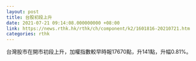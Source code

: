 ```yaml
---
layout: post
title: 台股初段上升
date: 2021-07-21 09:14:08.000000000 +08:00
link: https://news.rthk.hk/rthk/ch/component/k2/1601816-20210721.htm
categories: rthk
---
```


台灣股市在開市初段上升，加權指數較早時報17670點，升141點，升幅0.81%。
